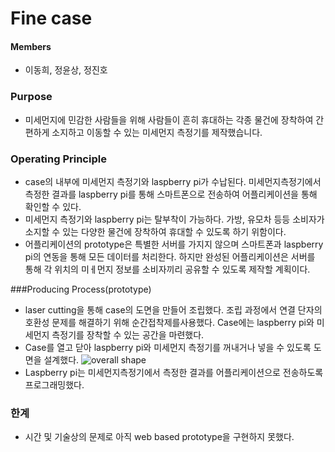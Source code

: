 
# Fine case

#### Members
- 이동희, 정윤상, 정진호

### Purpose
- 미세먼지에 민감한 사람들을 위해 사람들이 흔히 휴대하는 각종 물건에 장착하여 간편하게 소지하고 이동할 수 있는 미세먼지 측정기를 제작했습니다.

### Operating Principle
- case의 내부에 미세먼지 측정기와 laspberry pi가 수납된다. 미세먼지측정기에서 측정한 결과를 laspberry pi를 통해 스마트폰으로 전송하여 어플리케이션을 통해 확인할 수 있다.
- 미세먼지 측정기와 laspberry pi는 탈부착이 가능하다. 가방, 유모차 등등 소비자가 소지할 수 있는 다양한 물건에 장착하여 휴대할 수 있도록 하기 위함이다.
- 어플리케이션의 prototype은 특별한 서버를 가지지 않으며 스마트폰과 laspberry pi의 연동을 통해 모든 데이터를 처리한다. 하지만 완성된 어플리케이션은 서버를 통해 각 위치의 미ㅔ먼지 정보를 소비자끼리 공유할 수 있도록 제작할 계획이다.

###Producing Process(prototype)
- laser cutting을 통해 case의 도면을 만들어 조립했다. 조립 과정에서 연결 단자의 호환성 문제를 해결하기 위해 순간접착제를사용했다. Case에는 laspberry pi와 미세먼지 측정기를 장착할 수 있는 공간을 마련했다.
- Case를 열고 닫아 laspberry pi와 미세먼지 측정기를 꺼내거나 넣을 수 있도록 도면을 설계했다.
![overall shape](https://user-images.githubusercontent.com/50007485/58702408-b428da80-83e0-11e9-882e-42c0e5c24eb1.jpg)
- Laspberry pi는 미세먼지측정기에서 측정한 결과를 어플리케이션으로 전송하도록 프로그래밍했다.

### 한계
- 시간 및 기술상의 문제로 아직 web based prototype을 구현하지 못했다.

